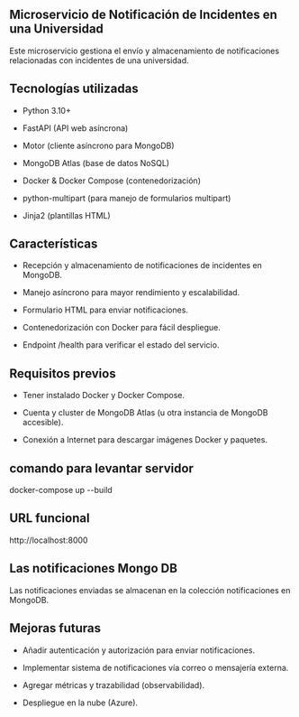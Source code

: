 ## Microservicio de Notificación de Incidentes en una Universidad

Este microservicio gestiona el envío y almacenamiento de notificaciones relacionadas con incidentes de una universidad.

## Tecnologías utilizadas

- Python 3.10+

- FastAPI (API web asíncrona)

- Motor (cliente asíncrono para MongoDB)

- MongoDB Atlas (base de datos NoSQL)

- Docker & Docker Compose (contenedorización)

- python-multipart (para manejo de formularios multipart)

- Jinja2 (plantillas HTML)


## Características

- Recepción y almacenamiento de notificaciones de incidentes en MongoDB.

- Manejo asíncrono para mayor rendimiento y escalabilidad.

- Formulario HTML para enviar notificaciones.

- Contenedorización con Docker para fácil despliegue.

- Endpoint /health para verificar el estado del servicio.

## Requisitos previos

- Tener instalado Docker y Docker Compose.

- Cuenta y cluster de MongoDB Atlas (u otra instancia de MongoDB accesible).

- Conexión a Internet para descargar imágenes Docker y paquetes.

## comando para levantar servidor

docker-compose up --build

## URL funcional

http://localhost:8000

## Las notificaciones Mongo DB

Las notificaciones enviadas se almacenan en la colección notificaciones en MongoDB.

## Mejoras futuras

- Añadir autenticación y autorización para enviar notificaciones.

- Implementar sistema de notificaciones vía correo o mensajería externa.

- Agregar métricas y trazabilidad (observabilidad).

- Despliegue en la nube (Azure).